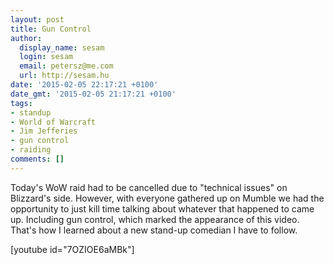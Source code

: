 ```yaml
---
layout: post
title: Gun Control
author:
  display_name: sesam
  login: sesam
  email: petersz@me.com
  url: http://sesam.hu
date: '2015-02-05 22:17:21 +0100'
date_gmt: '2015-02-05 21:17:21 +0100'
tags:
- standup
- World of Warcraft
- Jim Jefferies
- gun control
- raiding
comments: []
---
```


Today's WoW raid had to be cancelled due to "technical issues" on Blizzard's side. However, with everyone gathered up on Mumble we had the opportunity to just kill time talking about whatever that happened to came up. Including gun control, which marked the appearance of this video. That's how I learned about a new stand-up comedian I have to follow.

[youtube id="7OZIOE6aMBk"]
